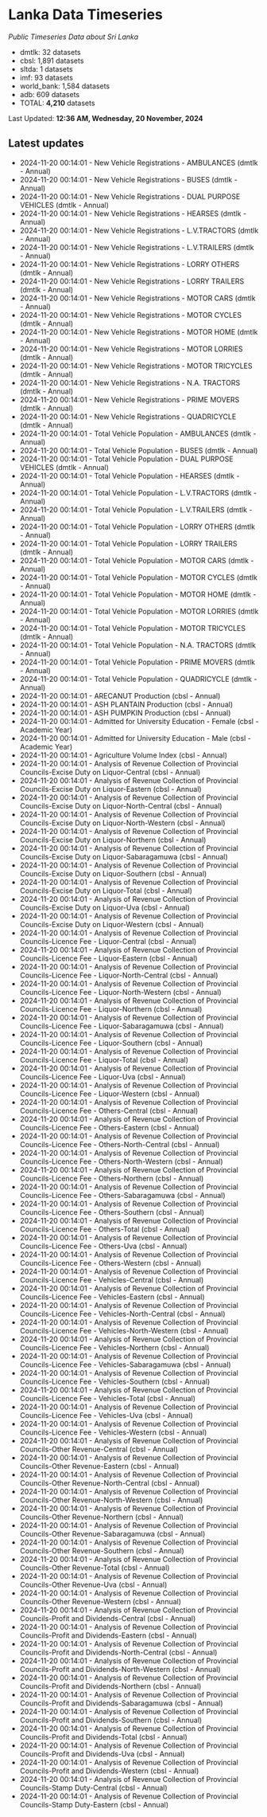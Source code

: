 # Lanka Data Timeseries
*Public Timeseries Data about Sri Lanka*

* dmtlk: 32 datasets
* cbsl: 1,891 datasets
* sltda: 1 datasets
* imf: 93 datasets
* world_bank: 1,584 datasets
* adb: 609 datasets
* TOTAL: **4,210** datasets

Last Updated: **12:36 AM, Wednesday, 20 November, 2024**

## Latest updates

* 2024-11-20 00:14:01 - New Vehicle Registrations - AMBULANCES (dmtlk - Annual)
* 2024-11-20 00:14:01 - New Vehicle Registrations - BUSES (dmtlk - Annual)
* 2024-11-20 00:14:01 - New Vehicle Registrations - DUAL PURPOSE VEHICLES (dmtlk - Annual)
* 2024-11-20 00:14:01 - New Vehicle Registrations - HEARSES (dmtlk - Annual)
* 2024-11-20 00:14:01 - New Vehicle Registrations - L.V.TRACTORS (dmtlk - Annual)
* 2024-11-20 00:14:01 - New Vehicle Registrations - L.V.TRAILERS (dmtlk - Annual)
* 2024-11-20 00:14:01 - New Vehicle Registrations - LORRY OTHERS (dmtlk - Annual)
* 2024-11-20 00:14:01 - New Vehicle Registrations - LORRY TRAILERS (dmtlk - Annual)
* 2024-11-20 00:14:01 - New Vehicle Registrations - MOTOR CARS (dmtlk - Annual)
* 2024-11-20 00:14:01 - New Vehicle Registrations - MOTOR CYCLES (dmtlk - Annual)
* 2024-11-20 00:14:01 - New Vehicle Registrations - MOTOR HOME (dmtlk - Annual)
* 2024-11-20 00:14:01 - New Vehicle Registrations - MOTOR LORRIES (dmtlk - Annual)
* 2024-11-20 00:14:01 - New Vehicle Registrations - MOTOR TRICYCLES (dmtlk - Annual)
* 2024-11-20 00:14:01 - New Vehicle Registrations - N.A. TRACTORS (dmtlk - Annual)
* 2024-11-20 00:14:01 - New Vehicle Registrations - PRIME MOVERS (dmtlk - Annual)
* 2024-11-20 00:14:01 - New Vehicle Registrations - QUADRICYCLE (dmtlk - Annual)
* 2024-11-20 00:14:01 - Total Vehicle Population - AMBULANCES (dmtlk - Annual)
* 2024-11-20 00:14:01 - Total Vehicle Population - BUSES (dmtlk - Annual)
* 2024-11-20 00:14:01 - Total Vehicle Population - DUAL PURPOSE VEHICLES (dmtlk - Annual)
* 2024-11-20 00:14:01 - Total Vehicle Population - HEARSES (dmtlk - Annual)
* 2024-11-20 00:14:01 - Total Vehicle Population - L.V.TRACTORS (dmtlk - Annual)
* 2024-11-20 00:14:01 - Total Vehicle Population - L.V.TRAILERS (dmtlk - Annual)
* 2024-11-20 00:14:01 - Total Vehicle Population - LORRY OTHERS (dmtlk - Annual)
* 2024-11-20 00:14:01 - Total Vehicle Population - LORRY TRAILERS (dmtlk - Annual)
* 2024-11-20 00:14:01 - Total Vehicle Population - MOTOR CARS (dmtlk - Annual)
* 2024-11-20 00:14:01 - Total Vehicle Population - MOTOR CYCLES (dmtlk - Annual)
* 2024-11-20 00:14:01 - Total Vehicle Population - MOTOR HOME (dmtlk - Annual)
* 2024-11-20 00:14:01 - Total Vehicle Population - MOTOR LORRIES (dmtlk - Annual)
* 2024-11-20 00:14:01 - Total Vehicle Population - MOTOR TRICYCLES (dmtlk - Annual)
* 2024-11-20 00:14:01 - Total Vehicle Population - N.A. TRACTORS (dmtlk - Annual)
* 2024-11-20 00:14:01 - Total Vehicle Population - PRIME MOVERS (dmtlk - Annual)
* 2024-11-20 00:14:01 - Total Vehicle Population - QUADRICYCLE (dmtlk - Annual)
* 2024-11-20 00:14:01 - ARECANUT Production (cbsl - Annual)
* 2024-11-20 00:14:01 - ASH PLANTAIN Production (cbsl - Annual)
* 2024-11-20 00:14:01 - ASH PUMPKIN Production (cbsl - Annual)
* 2024-11-20 00:14:01 - Admitted for University Education - Female (cbsl - Academic Year)
* 2024-11-20 00:14:01 - Admitted for University Education - Male (cbsl - Academic Year)
* 2024-11-20 00:14:01 - Agriculture Volume Index (cbsl - Annual)
* 2024-11-20 00:14:01 - Analysis of Revenue Collection of Provincial Councils-Excise Duty on Liquor-Central (cbsl - Annual)
* 2024-11-20 00:14:01 - Analysis of Revenue Collection of Provincial Councils-Excise Duty on Liquor-Eastern (cbsl - Annual)
* 2024-11-20 00:14:01 - Analysis of Revenue Collection of Provincial Councils-Excise Duty on Liquor-North-Central (cbsl - Annual)
* 2024-11-20 00:14:01 - Analysis of Revenue Collection of Provincial Councils-Excise Duty on Liquor-North-Western (cbsl - Annual)
* 2024-11-20 00:14:01 - Analysis of Revenue Collection of Provincial Councils-Excise Duty on Liquor-Northern (cbsl - Annual)
* 2024-11-20 00:14:01 - Analysis of Revenue Collection of Provincial Councils-Excise Duty on Liquor-Sabaragamuwa (cbsl - Annual)
* 2024-11-20 00:14:01 - Analysis of Revenue Collection of Provincial Councils-Excise Duty on Liquor-Southern (cbsl - Annual)
* 2024-11-20 00:14:01 - Analysis of Revenue Collection of Provincial Councils-Excise Duty on Liquor-Total (cbsl - Annual)
* 2024-11-20 00:14:01 - Analysis of Revenue Collection of Provincial Councils-Excise Duty on Liquor-Uva (cbsl - Annual)
* 2024-11-20 00:14:01 - Analysis of Revenue Collection of Provincial Councils-Excise Duty on Liquor-Western (cbsl - Annual)
* 2024-11-20 00:14:01 - Analysis of Revenue Collection of Provincial Councils-Licence Fee - Liquor-Central (cbsl - Annual)
* 2024-11-20 00:14:01 - Analysis of Revenue Collection of Provincial Councils-Licence Fee - Liquor-Eastern (cbsl - Annual)
* 2024-11-20 00:14:01 - Analysis of Revenue Collection of Provincial Councils-Licence Fee - Liquor-North-Central (cbsl - Annual)
* 2024-11-20 00:14:01 - Analysis of Revenue Collection of Provincial Councils-Licence Fee - Liquor-North-Western (cbsl - Annual)
* 2024-11-20 00:14:01 - Analysis of Revenue Collection of Provincial Councils-Licence Fee - Liquor-Northern (cbsl - Annual)
* 2024-11-20 00:14:01 - Analysis of Revenue Collection of Provincial Councils-Licence Fee - Liquor-Sabaragamuwa (cbsl - Annual)
* 2024-11-20 00:14:01 - Analysis of Revenue Collection of Provincial Councils-Licence Fee - Liquor-Southern (cbsl - Annual)
* 2024-11-20 00:14:01 - Analysis of Revenue Collection of Provincial Councils-Licence Fee - Liquor-Total (cbsl - Annual)
* 2024-11-20 00:14:01 - Analysis of Revenue Collection of Provincial Councils-Licence Fee - Liquor-Uva (cbsl - Annual)
* 2024-11-20 00:14:01 - Analysis of Revenue Collection of Provincial Councils-Licence Fee - Liquor-Western (cbsl - Annual)
* 2024-11-20 00:14:01 - Analysis of Revenue Collection of Provincial Councils-Licence Fee - Others-Central (cbsl - Annual)
* 2024-11-20 00:14:01 - Analysis of Revenue Collection of Provincial Councils-Licence Fee - Others-Eastern (cbsl - Annual)
* 2024-11-20 00:14:01 - Analysis of Revenue Collection of Provincial Councils-Licence Fee - Others-North-Central (cbsl - Annual)
* 2024-11-20 00:14:01 - Analysis of Revenue Collection of Provincial Councils-Licence Fee - Others-North-Western (cbsl - Annual)
* 2024-11-20 00:14:01 - Analysis of Revenue Collection of Provincial Councils-Licence Fee - Others-Northern (cbsl - Annual)
* 2024-11-20 00:14:01 - Analysis of Revenue Collection of Provincial Councils-Licence Fee - Others-Sabaragamuwa (cbsl - Annual)
* 2024-11-20 00:14:01 - Analysis of Revenue Collection of Provincial Councils-Licence Fee - Others-Southern (cbsl - Annual)
* 2024-11-20 00:14:01 - Analysis of Revenue Collection of Provincial Councils-Licence Fee - Others-Total (cbsl - Annual)
* 2024-11-20 00:14:01 - Analysis of Revenue Collection of Provincial Councils-Licence Fee - Others-Uva (cbsl - Annual)
* 2024-11-20 00:14:01 - Analysis of Revenue Collection of Provincial Councils-Licence Fee - Others-Western (cbsl - Annual)
* 2024-11-20 00:14:01 - Analysis of Revenue Collection of Provincial Councils-Licence Fee - Vehicles-Central (cbsl - Annual)
* 2024-11-20 00:14:01 - Analysis of Revenue Collection of Provincial Councils-Licence Fee - Vehicles-Eastern (cbsl - Annual)
* 2024-11-20 00:14:01 - Analysis of Revenue Collection of Provincial Councils-Licence Fee - Vehicles-North-Central (cbsl - Annual)
* 2024-11-20 00:14:01 - Analysis of Revenue Collection of Provincial Councils-Licence Fee - Vehicles-North-Western (cbsl - Annual)
* 2024-11-20 00:14:01 - Analysis of Revenue Collection of Provincial Councils-Licence Fee - Vehicles-Northern (cbsl - Annual)
* 2024-11-20 00:14:01 - Analysis of Revenue Collection of Provincial Councils-Licence Fee - Vehicles-Sabaragamuwa (cbsl - Annual)
* 2024-11-20 00:14:01 - Analysis of Revenue Collection of Provincial Councils-Licence Fee - Vehicles-Southern (cbsl - Annual)
* 2024-11-20 00:14:01 - Analysis of Revenue Collection of Provincial Councils-Licence Fee - Vehicles-Total (cbsl - Annual)
* 2024-11-20 00:14:01 - Analysis of Revenue Collection of Provincial Councils-Licence Fee - Vehicles-Uva (cbsl - Annual)
* 2024-11-20 00:14:01 - Analysis of Revenue Collection of Provincial Councils-Licence Fee - Vehicles-Western (cbsl - Annual)
* 2024-11-20 00:14:01 - Analysis of Revenue Collection of Provincial Councils-Other Revenue-Central (cbsl - Annual)
* 2024-11-20 00:14:01 - Analysis of Revenue Collection of Provincial Councils-Other Revenue-Eastern (cbsl - Annual)
* 2024-11-20 00:14:01 - Analysis of Revenue Collection of Provincial Councils-Other Revenue-North-Central (cbsl - Annual)
* 2024-11-20 00:14:01 - Analysis of Revenue Collection of Provincial Councils-Other Revenue-North-Western (cbsl - Annual)
* 2024-11-20 00:14:01 - Analysis of Revenue Collection of Provincial Councils-Other Revenue-Northern (cbsl - Annual)
* 2024-11-20 00:14:01 - Analysis of Revenue Collection of Provincial Councils-Other Revenue-Sabaragamuwa (cbsl - Annual)
* 2024-11-20 00:14:01 - Analysis of Revenue Collection of Provincial Councils-Other Revenue-Southern (cbsl - Annual)
* 2024-11-20 00:14:01 - Analysis of Revenue Collection of Provincial Councils-Other Revenue-Total (cbsl - Annual)
* 2024-11-20 00:14:01 - Analysis of Revenue Collection of Provincial Councils-Other Revenue-Uva (cbsl - Annual)
* 2024-11-20 00:14:01 - Analysis of Revenue Collection of Provincial Councils-Other Revenue-Western (cbsl - Annual)
* 2024-11-20 00:14:01 - Analysis of Revenue Collection of Provincial Councils-Profit and Dividends-Central (cbsl - Annual)
* 2024-11-20 00:14:01 - Analysis of Revenue Collection of Provincial Councils-Profit and Dividends-Eastern (cbsl - Annual)
* 2024-11-20 00:14:01 - Analysis of Revenue Collection of Provincial Councils-Profit and Dividends-North-Central (cbsl - Annual)
* 2024-11-20 00:14:01 - Analysis of Revenue Collection of Provincial Councils-Profit and Dividends-North-Western (cbsl - Annual)
* 2024-11-20 00:14:01 - Analysis of Revenue Collection of Provincial Councils-Profit and Dividends-Northern (cbsl - Annual)
* 2024-11-20 00:14:01 - Analysis of Revenue Collection of Provincial Councils-Profit and Dividends-Sabaragamuwa (cbsl - Annual)
* 2024-11-20 00:14:01 - Analysis of Revenue Collection of Provincial Councils-Profit and Dividends-Southern (cbsl - Annual)
* 2024-11-20 00:14:01 - Analysis of Revenue Collection of Provincial Councils-Profit and Dividends-Total (cbsl - Annual)
* 2024-11-20 00:14:01 - Analysis of Revenue Collection of Provincial Councils-Profit and Dividends-Uva (cbsl - Annual)
* 2024-11-20 00:14:01 - Analysis of Revenue Collection of Provincial Councils-Profit and Dividends-Western (cbsl - Annual)
* 2024-11-20 00:14:01 - Analysis of Revenue Collection of Provincial Councils-Stamp Duty-Central (cbsl - Annual)
* 2024-11-20 00:14:01 - Analysis of Revenue Collection of Provincial Councils-Stamp Duty-Eastern (cbsl - Annual)
